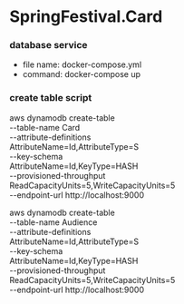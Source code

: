 # SpringFestival.Card

### database service
- file name: docker-compose.yml
- command: docker-compose up

### create table script
aws dynamodb create-table \
    --table-name Card \
    --attribute-definitions \
        AttributeName=Id,AttributeType=S \
    --key-schema \
        AttributeName=Id,KeyType=HASH \
    --provisioned-throughput \
        ReadCapacityUnits=5,WriteCapacityUnits=5 \
    --endpoint-url http://localhost:9000

aws dynamodb create-table \
    --table-name Audience \
    --attribute-definitions \
        AttributeName=Id,AttributeType=S \
    --key-schema \
        AttributeName=Id,KeyType=HASH \
    --provisioned-throughput \
        ReadCapacityUnits=5,WriteCapacityUnits=5 \
    --endpoint-url http://localhost:9000
